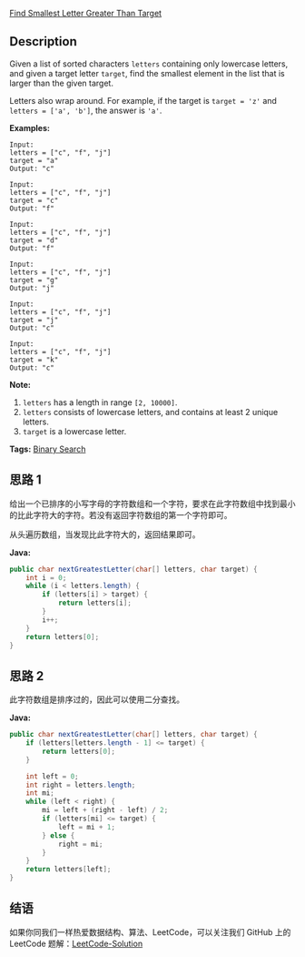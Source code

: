 [Find Smallest Letter Greater Than Target][title]

## Description

Given a list of sorted characters `letters` containing only lowercase letters, and given a target letter `target`, find the smallest element in the list that is larger than the given target.

Letters also wrap around. For example, if the target is `target = 'z'` and `letters = ['a', 'b']`, the answer is `'a'`.

**Examples:**

```
Input:
letters = ["c", "f", "j"]
target = "a"
Output: "c"

Input:
letters = ["c", "f", "j"]
target = "c"
Output: "f"

Input:
letters = ["c", "f", "j"]
target = "d"
Output: "f"

Input:
letters = ["c", "f", "j"]
target = "g"
Output: "j"

Input:
letters = ["c", "f", "j"]
target = "j"
Output: "c"

Input:
letters = ["c", "f", "j"]
target = "k"
Output: "c"
```

**Note:**

1. `letters` has a length in range `[2, 10000]`.
2. `letters` consists of lowercase letters, and contains at least 2 unique letters.
3. `target` is a lowercase letter.

**Tags:** [Binary Search](https://leetcode.com/tag/binary-search/)

## 思路 1

给出一个已排序的小写字母的字符数组和一个字符，要求在此字符数组中找到最小的比此字符大的字符。若没有返回字符数组的第一个字符即可。

从头遍历数组，当发现比此字符大的，返回结果即可。

**Java:**

```java
public char nextGreatestLetter(char[] letters, char target) {
    int i = 0;
    while (i < letters.length) {
        if (letters[i] > target) {
            return letters[i];
        }
        i++;
    }
    return letters[0];
}
```

## 思路 2

此字符数组是排序过的，因此可以使用二分查找。

**Java:**

```java
public char nextGreatestLetter(char[] letters, char target) {
    if (letters[letters.length - 1] <= target) {
        return letters[0];
    }

    int left = 0;
    int right = letters.length;
    int mi;
    while (left < right) {
        mi = left + (right - left) / 2;
        if (letters[mi] <= target) {
            left = mi + 1;
        } else {
            right = mi;
        }
    }
    return letters[left];
}
```

## 结语

如果你同我们一样热爱数据结构、算法、LeetCode，可以关注我们 GitHub 上的 LeetCode 题解：[LeetCode-Solution][ls]

[title]: https://leetcode.com/problems/find-smallest-letter-greater-than-target/description/
[ls]: https://github.com/RichCodersAndMe/LeetCode-Solution